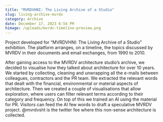 ```yaml
---
title: "MVRDVHNI: The Living Archive of a Studio"
slug: living-archive-mvrdv
category: Archive
date: December 17, 2023 6:54 PM
himage: /uploads/mvrdv-timeline-preview.png
---
```

Project developed for “MVRDVHNI: The Living Archive of a Studio” exhibition. The platform arranges, on a timeline, the topics discussed by MVRDV in their documents and email exchanges, from 1990 to 2010.


After gaining access to the MVRDV architecture studio’s archive, we decided to visualise how they talked about architecture for over 10 years. We started by collecting, cleaning and unwrapping all the e-mails between colleagues, contractors and the PR team. We extracted the relevant words that dealt with the financial, environmental or material aspects of architecture. Then we created a couple of visualisations that allow exploration, where users can filter relevant terms according to their category and frequency.
On top of this we trained an AI using the material for PR. Visitors can feed the AI few words to draft a speculative MVRDV project. @mvrdvsht is the twitter fee where this non-sense architecture is collected.
